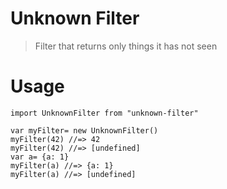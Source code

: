 # Unknown Filter

> Filter that returns only things it has not seen

# Usage

```
import UnknownFilter from "unknown-filter"

var myFilter= new UnknownFilter()
myFilter(42) //=> 42
myFilter(42) //=> [undefined]
var a= {a: 1}
myFilter(a) //=> {a: 1}
myFilter(a) //=> [undefined]
```
